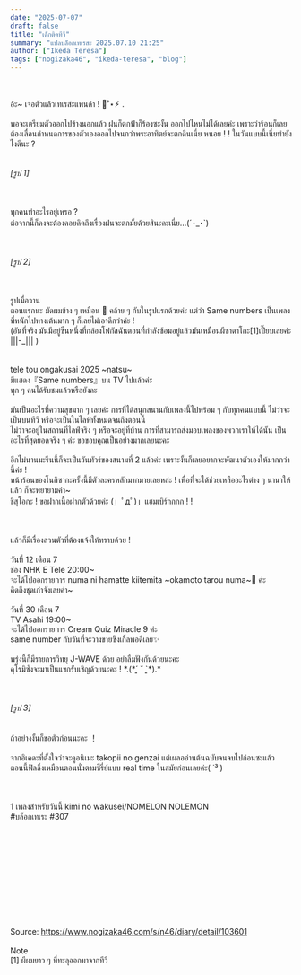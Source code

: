 ```yaml
---
date: "2025-07-07"
draft: false
title: "เด็กติดทีวี"
summary: "แปลบล็อกเทเรสะ 2025.07.10 21:25"
author: ["Ikeda Teresa"]
tags: ["nogizaka46", "ikeda-teresa", "blog"]
---
```


\
\
อ้ะ~ เจอตัวแล้วเทเรสะแพนด้า ! 👀˚⋆⚡︎ .\
\
พอจะเตรียมตัวออกไปข้างนอกแล้ว ฝนก็ตกฟ้าก็ร้องซะงั้น ออกไปไหนไม่ได้เลยค่ะ เพราะว่าร้อนก็เลยต้องเลื่อนกำหนดการของตัวเองออกไปจนกว่าพระอาทิตย์จะตกดินเนี่ย หนอย ! ! ในวันแบบนี้เนี่ยทำยังไงดีนะ ?\
\
\
_[รูป 1]_\
\
\
\
ทุกคนทำอะไรอยู่เหรอ ?\
ต่อจากนี้ก็คงจะต้องคอยคิดถึงเรื่องฝนจะตกมั้ยด้วยสินะคะเนี่ย...(´･\_･\`)\
\
\
\
_[รูป 2]_\
\
\
\
รูปเมื่อวาน\
ตอนแรกนะ มัดผมข้าง ๆ เหมือน 🦑 คล้าย ๆ กับในรูปแรกด้วยค่ะ แต่ว่า Same numbers เป็นเพลงที่หนักไปทางเต้นมาก ๆ ก็เลยไม่เอาดีกว่าค่ะ !\
(อันที่จริง มันมีอยู่ซีนหนึ่งที่กล้องโฟกัสฉันตอนที่กำลังซ้อมอยู่แล้วมันเหมือนผีซาดาโกะ[1]เปี๊ยบเลยค่ะ |||-_||| )\
\
\
tele tou ongakusai 2025 \~natsu\~\
มีแสดง『Same numbers』บน TV ไปแล้วค่ะ\
ทุก ๆ คนได้รับชมแล้วหรือยังคะ\
\
มันเป็นอะไรที่ความสุขมาก ๆ เลยค่ะ การที่ได้สนุกสนานกับเพลงนี้ไปพร้อม ๆ กับทุกคนแบบนี้ ไม่ว่าจะเป็นบนทีวี หรือจะเป็นในไลฟ์ทั้งหมดจนถึงตอนนี้\
ไม่ว่าจะอยู่ในสถานที่ไลฟ์จริง ๆ หรือจะอยู่ที่บ้าน การที่สามารถส่งมอบเพลงของพวกเราให้ได้นั้น เป็นอะไรที่สุดยอดจริง ๆ ค่ะ ขอขอบคุณเป็นอย่างมากเลยนะคะ\
\
อีกไม่นานมะรืนนี้ก็จะเป็นวันทัวร์ของสนามที่ 2 แล้วค่ะ เพราะงั้นก็เลยอยากจะพัฒนาตัวเองให้มากกว่านี้ค่ะ !\
หน้าร้อนของโนกิซากะครั้งนี้มีตัวละครหลักมากมายเลยหล่ะ ! เพื่อที่จะได้ช่วยเหลืออะไรต่าง ๆ นานาให้แล้ว ก็จะพยายามค่า~\
ชิสุโอกะ ! ขอฝากเนื้อฝากตัวด้วยค่ะ (」ﾟдﾟ)」แฮมเบิร์กกกก ! !\
\
\
\
แล้วก็มีเรื่องส่วนตัวที่ต้องแจ้งให้ทราบด้วย !\
\
วันที่ 12 เดือน 7\
ช่อง NHK E Tele 20:00~\
จะได้ไปออกรายการ numa ni hamatte kiitemita \~okamoto tarou numa\~👀 ค่ะ\
คิดถึงชุดเก่าจังเลยค่า~\
\
วันที่ 30 เดือน 7\
TV Asahi 19:00~\
จะได้ไปออกรายการ Cream Quiz Miracle 9 ค่ะ\
same number กับวันที่จะวางขายซิงเกิ้ลพอดีเลย✨️\
\
พรุ่งนี้ก็มีรายการวิทยุ J-WAVE ด้วย อย่าลืมฟังกันด้วยนะคะ\
คุโรมิซังจะมาเป็นแขกรับเชิญด้วยนะคะ ! \*.(\*´͈ ˘ `͈\*).\*\
\
\
\
_[รูป 3]_\
\
\
ถ้าอย่างงั้นก็ขอตัวก่อนนะคะ ！\
\
จากอิเคดะที่ตั้งใจว่าจะดูอนิเมะ takopii no genzai แต่เผลออ่านต้นฉบับจนจบไปก่อนซะแล้ว\
ตอนนี้ฟิลลิ่งเหมือนตอนนั่งตามซีรี่ย์แบบ real time ในสมัยก่อนเลยค่ะ(  ˙³˙)\
\
\
\
1 เพลงสำหรับวันนี้ kimi no wakusei/NOMELON NOLEMON\
\#บล็อกเทเระ \#307\
\
\
\
\
\
\
\
\
\
\
\
Source: <https://www.nogizaka46.com/s/n46/diary/detail/103601>\
\
Note\
[1] ผีผมยาว ๆ ที่ทะลุออกมาจากทีวี
